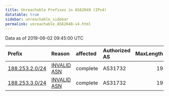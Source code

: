 ```yaml
---
title: Unreachable Prefixes in AS62048 (IPv4)
datatable: true
sidebar: unreachable_sidebar
permalink: unreachable_AS62048-v4.html
---
```


Data as of 2019-06-02 09:45:00 UTC


<div class="datatable-begin"></div>

| Prefix                                                 | Reason                                                                                                | affected   | Authorized AS   |   MaxLength | Anchor                                         |   unreachable /24s |
|:-------------------------------------------------------|:------------------------------------------------------------------------------------------------------|:-----------|:----------------|------------:|:-----------------------------------------------|-------------------:|
| [188.253.2.0/24](https://stat.ripe.net/188.253.2.0/24) | [INVALID ASN](https://rpki-validator.ripe.net/announcement-preview?asn=AS62048&prefix=188.253.2.0/24) | complete   | AS31732         |          19 | [RIPE](unreachable_RIPE_NCC_RPKI_Root-v4.html) |                  1 |
| [188.253.3.0/24](https://stat.ripe.net/188.253.3.0/24) | [INVALID ASN](https://rpki-validator.ripe.net/announcement-preview?asn=AS62048&prefix=188.253.3.0/24) | complete   | AS31732         |          19 | [RIPE](unreachable_RIPE_NCC_RPKI_Root-v4.html) |                  1 |

<div class="datatable-end"></div>